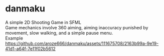 # danmaku
A simple 2D Shooting Game in SFML<br>
Game mechanics involve 360 aiming, aiming inaccuracy punished by movement, slow walking, and a simple pause menu.<br>
Example<br>
https://github.com/aroze666/danmaku/assets/111675708/2163b99a-9e19-41d1-a64f-7e11f02b5612

